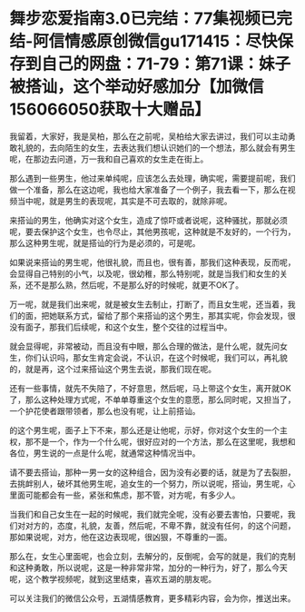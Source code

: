 # 舞步恋爱指南3.0已完结：77集视频已完结-阿信情感原创微信gu171415：尽快保存到自己的网盘：71-79：第71课：妹子被搭讪，这个举动好感加分【加微信156066050获取十大赠品】

我留着，大家好，我是吴柏，那么在之前呢，吴柏给大家去讲过，我们可以主动勇敢礼貌的，去向陌生的女生，去表达我们想认识她们的一个想法，那么就会有男生呢，在那边去问道，万一我和自己喜欢的女生走在街上。

那么遇到一些男生，他过来单纯呢，应该怎么去处理，确实呢，需要提前呢，我们做一个准备，那么在这边呢，我也给大家准备了一个例子，我去看一下，那么在视频当中呢，就是男生的表现呢，其实是不可去取的，就除非呢。

来搭讪的男生，他确实对这个女生，造成了惊吓或者说呢，这种骚扰，那就必须呢，要去保护这个女生，也令尽止，其他男孩呢，这种就是不友好的，一个行为，那么这种男生呢，就是搭讪的行为是必须的，可是呢。

如果说来搭讪的男生呢，他很礼貌，而且也，很有善，那我们这种表现，反而呢，会显得自己特别的小气，以及呢，很幼稚，那么特别呢，就是当我们和女生的关系，还不是那么熟，然后呢，不是那么好的时候呢，就更不OK了。

万一呢，就是我们出来呢，就是被女生去制止，打断了，而且女生呢，还当着，我们的面，把她联系方式，留给了那个来搭讪的这个男生，那其实呢，你会发现，很没有面子，那我们后续呢，和这个女生，整个交往的过程当中。

就会显得呢，非常被动，而且没有中眼，那么合理的做法，是什么呢，就先问女生，你们认识吗，那女生肯定会说，不认识，在这个时候呢，我们可以，再礼貌的，就是再，这个过来搭讪这个男生去说，那我们现在呢。

还有一些事情，就先不失陪了，不好意思，然后呢，马上带这个女生，离开就OK了，那么这种处理方式呢，不单单尊重这个女生的意愿，那么同时呢，又担当了，一个护花使者跟带领者，那么也没有呢，让上前搭讪。

的这个男生呢，面子上下不来，那么还是让他呢，示好，你对这个女生的一个主权，那不是一个，作为一个什么呢，很好应对的一个方法，那么在这里呢，我想和各位，男生说的一点是什么呢，就通常这种情况当中。

请不要去搭讪，那种一男一女的这种组合，因为没有必要的话，就是为了去裂胆，去挑衅别人，破坏其他男生呢，追女生的一个努力，所以说呢，搭讪，男生呢，心里面可能都会有一些，紧张和焦虑，那不管，对方呢，有多少人。

当我们和自己女生在一起的时候呢，我们就完全呢，没有必要去害怕，只要呢，我们对对方的，态度，礼貌，友善，然后呢，不卑不靠，就没有任何，的这个问题，那如果说呢，对方，他在这边表现呢，很凶狠，不尊重的一面。

那么在，女生心里面呢，也会立刻，去解分的，反倒呢，会写的就是，我们的克制和这种勇敢，所以说呢，这是一种非常非常，加分的一种行为，好了，那么今天呢，这个教学视频呢，就到这里结束，喜欢五湖的朋友呢。

可以关注我们的微信公众号，五湖情感教育，更多精彩内容，会为你，推送出来。